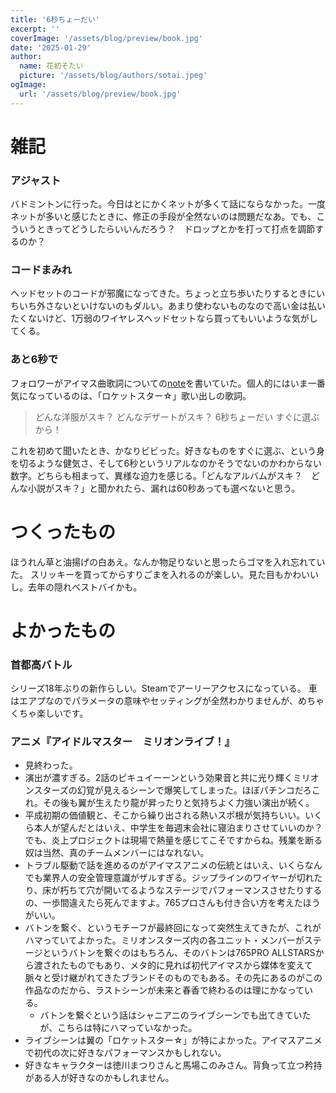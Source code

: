 ```yaml
---
title: '6秒ちょーだい'
excerpt: ''
coverImage: '/assets/blog/preview/book.jpg'
date: '2025-01-29'
author:
  name: 花初そたい
  picture: '/assets/blog/authors/sotai.jpeg'
ogImage:
  url: '/assets/blog/preview/book.jpg'
---
```

# 雑記
### アジャスト
バドミントンに行った。今日はとにかくネットが多くて話にならなかった。一度ネットが多いと感じたときに、修正の手段が全然ないのは問題だなあ。でも、こういうときってどうしたらいいんだろう？　ドロップとかを打って打点を調節するのか？

### コードまみれ
ヘッドセットのコードが邪魔になってきた。ちょっと立ち歩いたりするときにいちいち外さないといけないのもダルい。あまり使わないものなので高い金は払いたくないけど、1万弱のワイヤレスヘッドセットなら買ってもいいような気がしてくる。

### あと6秒で
フォロワーがアイマス曲歌詞についての[note](https://note.com/bp300msb/n/n819348c73b6e?sub_rt=share_pb)を書いていた。個人的にはいま一番気になっているのは、「ロケットスター☆」歌い出しの歌詞。
> どんな洋服がスキ？ どんなデザートがスキ？ 6秒ちょーだい すぐに選ぶから！

これを初めて聞いたとき、かなりビビった。好きなものをすぐに選ぶ、という身を切るような健気さ、そして6秒というリアルなのかそうでないのかわからない数字。どちらも相まって、異様な迫力を感じる。「どんなアルバムがスキ？　どんな小説がスキ？」と聞かれたら、漏れは60秒あっても選べないと思う。

# つくったもの
ほうれん草と油揚げの白あえ。なんか物足りないと思ったらゴマを入れ忘れていた。
スリッキーを買ってからすりごまを入れるのが楽しい。見た目もかわいいし。去年の隠れベストバイかも。

# よかったもの
### 首都高バトル
シリーズ18年ぶりの新作らしい。Steamでアーリーアクセスになっている。
車はエアプなのでパラメータの意味やセッティングが全然わかりませんが、めちゃくちゃ楽しいです。

### アニメ『アイドルマスター　ミリオンライブ！』
- 見終わった。
- 演出が濃すぎる。2話のピキュイーーンという効果音と共に光り輝くミリオンスターズの幻覚が見えるシーンで爆笑してしまった。ほぼパチンコだろこれ。その後も翼が生えたり龍が昇ったりと気持ちよく力強い演出が続く。
- 平成初期の価値観と、そこから繰り出される熱いスポ根が気持ちいい。いくら本人が望んだとはいえ、中学生を毎週末会社に寝泊まりさせていいのか？　でも、炎上プロジェクトは現場で熱量を感じてこそですからね。残業を断る奴は当然、真のチームメンバーにはなれない。
- トラブル駆動で話を進めるのがアイマスアニメの伝統とはいえ、いくらなんでも業界人の安全管理意識がザルすぎる。ジップラインのワイヤーが切れたり、床が朽ちて穴が開いてるようなステージでパフォーマンスさせたりするの、一歩間違えたら死んでますよ。765プロさんも付き合い方を考えたほうがいい。
- バトンを繋ぐ、というモチーフが最終回になって突然生えてきたが、これがハマっていてよかった。ミリオンスターズ内の各ユニット・メンバーがステージというバトンを繋ぐのはもちろん、そのバトンは765PRO ALLSTARSから渡されたものでもあり、メタ的に見れば初代アイマスから媒体を変えて脈々と受け継がれてきたブランドそのものでもある。その先にあるのがこの作品なのだから、ラストシーンが未来と春香で終わるのは理にかなっている。
  - バトンを繋ぐという話はシャニアニのライブシーンでも出てきていたが、こちらは特にハマっていなかった。
- ライブシーンは翼の「ロケットスター☆」が特によかった。アイマスアニメで初代の次に好きなパフォーマンスかもしれない。
- 好きなキャラクターは徳川まつりさんと馬場このみさん。背負って立つ矜持がある人が好きなのかもしれません。